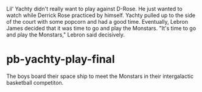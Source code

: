 Lil' Yachty didn't really want to play against D-Rose. He just wanted to watch while Derrick Rose practiced by himself. Yachty pulled up to the side of the court with some popcorn and had a good time. Eventually, Lebron James decided that it was time to go and play the Monstars. "It's time to go and play the Monstars," Lebron said decisively.

# pb-yachty-play-final
The boys board their space ship to meet the Monstars in their intergalactic basketball competiton.